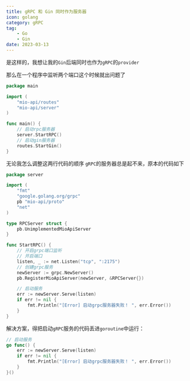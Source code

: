 ```yaml
---
title: gRPC 和 Gin 同时作为服务器
icon: golang
category: gRPC
tag:
    - Go
    - Gin
date: 2023-03-13
---
```


是这样的，我想让我的`Gin`后端同时也作为`gRPC`的`provider`

那么在一个程序中监听两个端口这个时候就出问题了

```go
package main

import (
	"mio-api/routes"
	"mio-api/server"
)

func main() {
	// 启动rpc服务器
	server.StartRPC()
	// 启动gin服务器
	routes.StartGin()
}
```

无论我怎么调整这两行代码的顺序 `gRPC`的服务器总是起不来，原本的代码如下

```go
package server

import (
	"fmt"
	"google.golang.org/grpc"
	pb "mio-api/proto"
	"net"
)

type RPCServer struct {
	pb.UnimplementedMioApiServer
}

func StartRPC() {
	// 开启grpc端口监听
	// 开启端口
	listen, _ := net.Listen("tcp", ":2175")
	// 创建grpc服务
	newServer := grpc.NewServer()
	pb.RegisterMioApiServer(newServer, &RPCServer{})

	// 启动服务
	err := newServer.Serve(listen)
	if err != nil {
		fmt.Println("[Error] 启动grpc服务器失败！ ", err.Error())
	}
}
```

解决方案，得把启动`gRPC`服务的代码丢进`goroutine`中运行：
```go
// 启动服务
go func() {
	err := newServer.Serve(listen)
	if err != nil {
		fmt.Println("[Error] 启动grpc服务器失败！ ", err.Error())
	}
}()
```
